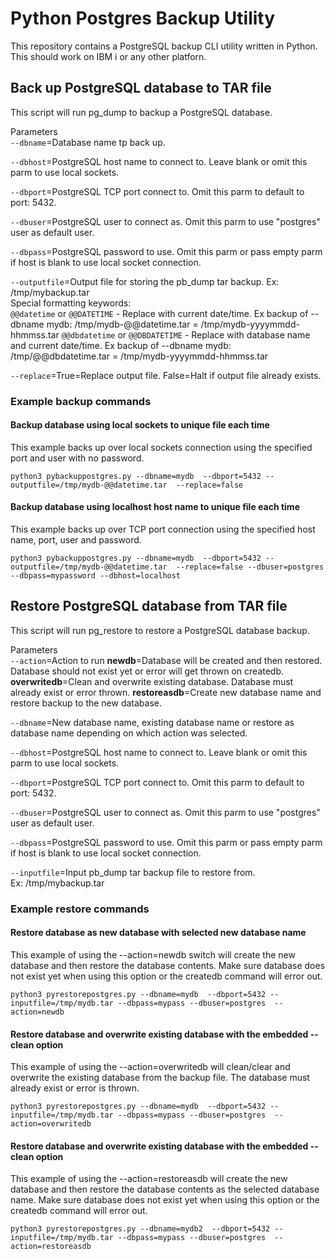 # Python Postgres Backup Utility
This repository contains a PostgreSQL backup CLI utility written in Python. 
This should work on IBM i or any other platforn.

## Back up PostgreSQL database to TAR file
This script will run pg_dump to backup a PostgreSQL database. 

Parameters   
```--dbname```=Database name tp back up.   

```--dbhost```=PostgreSQL host name to connect to. Leave blank or omit this parm to use local sockets.   

```--dbport```=PostgreSQL TCP port connect to. Omit this parm to default to port: 5432.   

```--dbuser```=PostgreSQL user to connect as. Omit this parm to use "postgres" user as default user.   

```--dbpass```=PostgreSQL password to use. Omit this parm or pass empty parm if host is blank to use local socket connection.   

```--outputfile```=Output file for storing the pb_dump tar backup. Ex: /tmp/mybackup.tar   
   Special formatting keywords:   
   ```@@datetime``` or ```@@DATETIME``` - Replace with current date/time. 
   Ex backup of --dbname mydb: /tmp/mydb-@@datetime.tar = /tmp/mydb-yyyymmdd-hhmmss.tar 
   ```@@dbdatetime``` or ```@@DBDATETIME``` - Replace with database name and current date/time. 
   Ex backup of --dbname mydb: /tmp/@@dbdatetime.tar = /tmp/mydb-yyyymmdd-hhmmss.tar   

```--replace```=True=Replace output file. False=Halt if output file already exists.   


### Example backup commands

#### Backup database using local sockets to unique file each time
This example backs up over local sockets connection using the specified port and user with no password.   

```python3 pybackuppostgres.py --dbname=mydb  --dbport=5432 --outputfile=/tmp/mydb-@@datetime.tar  --replace=false```   

#### Backup database using localhost host name to unique file each time
This example backs up over TCP port connection using the specified host name, port, user and password.   

```python3 pybackuppostgres.py --dbname=mydb  --dbport=5432 --outputfile=/tmp/mydb-@@datetime.tar  --replace=false --dbuser=postgres --dbpass=mypassword --dbhost=localhost```   

## Restore PostgreSQL database from TAR file
This script will run pg_restore to restore a PostgreSQL database backup.

Parameters   
```--action```=Action to run 
   **newdb**=Database will be created and then restored. Database should not exist yet or error will get thrown on createdb.
   **overwritedb**=Clean and overwrite existing database. Database must already exist or error thrown.
   **restoreasdb**=Create new database name and restore backup to the new database.   

```--dbname```=New database name, existing database name or restore as database name depending on which action was selected.       

```--dbhost```=PostgreSQL host name to connect to. Leave blank or omit this parm to use local sockets.   

```--dbport```=PostgreSQL TCP port connect to. Omit this parm to default to port: 5432.   

```--dbuser```=PostgreSQL user to connect as. Omit this parm to use "postgres" user as default user.   

```--dbpass```=PostgreSQL password to use. Omit this parm or pass empty parm if host is blank to use local socket connection.   

```--inputfile```=Input pb_dump tar backup file to restore from.    
Ex: /tmp/mybackup.tar


### Example restore commands

#### Restore database as new database with selected new database name
This example of using the --action=newdb switch will create the new database and then restore the database contents. Make sure database does not exist yet when using this option or the createdb command will error out.    

```python3 pyrestorepostgres.py --dbname=mydb  --dbport=5432 --inputfile=/tmp/mydb.tar --dbpass=mypass --dbuser=postgres  --action=newdb```

#### Restore database and overwrite existing database with the embedded --clean option
This example of using the --action=overwritedb will clean/clear and overwrite the existing database from the backup file. The database must already exist or error is thrown.   

```python3 pyrestorepostgres.py --dbname=mydb  --dbport=5432 --inputfile=/tmp/mydb.tar --dbpass=mypass --dbuser=postgres  --action=overwritedb```

#### Restore database and overwrite existing database with the embedded --clean option
This example of using the --action=restoreasdb will create the new database and then restore the database contents as the selected database name. Make sure database does not exist yet when using this option or the createdb command will error out.  

```python3 pyrestorepostgres.py --dbname=mydb2  --dbport=5432 --inputfile=/tmp/mydb.tar --dbpass=mypass --dbuser=postgres  --action=restoreasdb```

